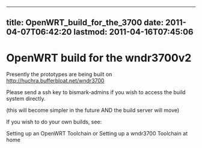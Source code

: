 
---
title: OpenWRT_build_for_the_3700
date: 2011-04-07T06:42:20
lastmod: 2011-04-16T07:45:06
---
OpenWRT build for the wndr3700v2
================================

Presently the prototypes are being built on
http://huchra.bufferbloat.net/wndr3700

Please send a ssh key to bismark-admins if you wish to access the build
system directly.

(this will become simpler in the future AND the build server will move)

If you wish to do your own builds, see:

<link>Setting up an OpenWRT Toolchain</link> or <link>Setting up a
wndr3700 Toolchain at home</link>
